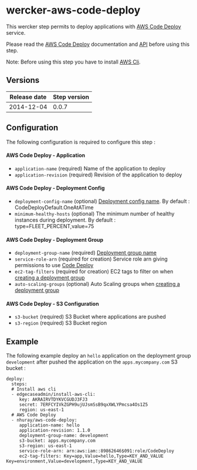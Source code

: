 wercker-aws-code-deploy
=======================

This wercker step permits to deploy applications with [AWS Code Deploy](http://docs.aws.amazon.com/codedeploy/latest/userguide/welcome.html
) service.

Please read the [AWS Code Deploy](http://docs.aws.amazon.com/codedeploy/latest/userguide/welcome.html) documentation and [API](http://docs.aws.amazon.com/cli/latest/reference/deploy/index.html) before using this step.

Note: Before using this step you have to install [AWS Cli](https://github.com/EdgecaseInc/wercker-step-install-aws-cli).

## Versions

| Release date | Step version | 
| -------------| -------------| 
| 2014-12-04   | 0.0.7        | 


## Configuration

The following configuration is required to configure this step :

#### AWS Code Deploy - Application 

* `application-name` (required) Name of the application to deploy
* `application-revision` (required) Revision of the application to deploy

#### AWS Code Deploy - Deployment Config

* `deployment-config-name` (optional) [Deployment config name](http://docs.aws.amazon.com/cli/latest/reference/deploy/create-deployment-config.html). By default : CodeDeployDefault.OneAtATime
* `minimum-healthy-hosts` (optional) The minimum number of healthy instances during deployment. By default : type=FLEET_PERCENT,value=75

#### AWS Code Deploy - Deployment Group

* `deployment-group-name` (required) [Deployment group name](http://docs.aws.amazon.com/cli/latest/reference/deploy/create-deployment-group.html)
* `service-role-arn` (required for creation) Service role arn giving permissions to use [Code Deploy](http://docs.aws.amazon.com/codedeploy/latest/userguide/how-to-create-deployment-group.html)
* `ec2-tag-filters` (required for creation) EC2 tags to filter on when [creating a deployment group](http://docs.aws.amazon.com/cli/latest/reference/deploy/create-deployment-group.html)
* `auto-scaling-groups` (optional) Auto Scaling groups when [creating a deployment group](http://docs.aws.amazon.com/cli/latest/reference/deploy/create-deployment-group.html) 

#### AWS Code Deploy - S3 Configuration

* `s3-bucket` (required) S3 Bucket where applications are pushed 
* `s3-region` (required) S3 Bucket region

## Example

The following example deploy an `hello` application on the deployment group `development` after pushed the application on the `apps.mycompany.com` S3 bucket :

```
deploy:
  steps:
  # Install aws cli
  - edgecaseadmin/install-aws-cli:
     key: AKRAIRVTDYKVCGUDJ3FJ3
     secret: 7ERFCYIVkZGPH9ujUJsmSsB9qxXWLYPmcsa4Os1Z5
     region: us-east-1 
  # AWS Code Deploy
  - nhuray/aws-code-deploy:
     application-name: hello
     application-revision: 1.1.0
     deployment-group-name: development
     s3-bucket: apps.mycompany.com
     s3-region: us-east-1
     service-role-arn: arn:aws:iam::89862646$091:role/CodeDeploy
     ec2-tag-filters: Key=app,Value=hello,Type=KEY_AND_VALUE Key=environment,Value=development,Type=KEY_AND_VALUE
```
